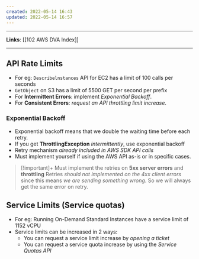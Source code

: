 ```yaml
---
created: 2022-05-14 16:43
updated: 2022-05-14 16:57
---
```

---
**Links**: [[102 AWS DVA Index]]

---
## API Rate Limits
- For eg: `Describelnstances` API for EC2 has a limit of 100 calls per seconds
- `GetObject` on S3 has a limit of 5500 GET per second per prefix
- For **Intermittent Errors**: implement *Exponential Backoff*.
- For **Consistent Errors**: *request an API throttling limit increase*.

### Exponential Backoff
- Exponential backoff means that we double the waiting time before each retry.
- If you get **ThrottlingException** *intermittently*, use exponential backoff
- Retry mechanism *already included in AWS SDK API calls*
- Must implement yourself if using the AWS API as-is or in specific cases.

> [!important]+ Must  implement the retries on **5xx server errors** and **throttling**
> Retries *should not implemented on the 4xx client errors* since this means *we are sending something wrong*. So we will always get the same error on retry.

## Service Limits (Service quotas)
- For eg: Running On-Demand Standard Instances have a service limit of 1152 vCPU
- Service limits can be increased in 2 ways:
	- You can request a service limit increase by *opening a ticket*
	- You can request a service quota increase by using the *Service Quotas API*
